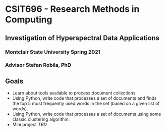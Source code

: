# CSIT696 - Research Methods in Computing
## Investigation of Hyperspectral Data Applications
### Montclair State University Spring 2021
### Advisor Stefan Robila, PhD


## Goals
* Learn about tools available to process document collections
 * Using Python, write code that processes a set of documents and finds the top 5 most frequently used words in the set (based on a given list of words).
 * Using Python, write code that processes a set of documents using some classic clustering algorithm.
* Mini project _TBD_
